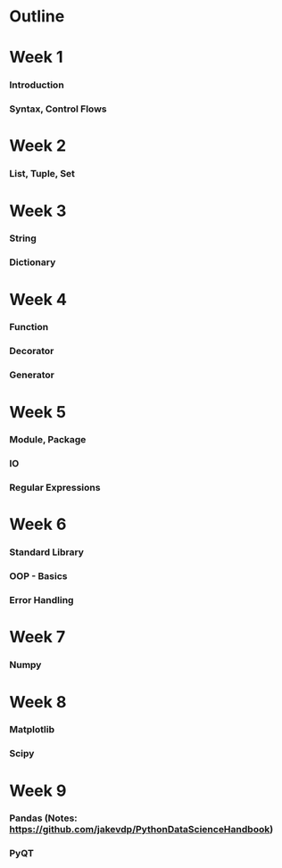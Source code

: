 # Outline

# Week 1

### Introduction
### Syntax, Control Flows

# Week 2

### List, Tuple, Set

# Week 3

### String
### Dictionary

# Week 4

### Function
### Decorator
### Generator

# Week 5

### Module, Package
### IO
### Regular Expressions

# Week 6

### Standard Library
### OOP - Basics
### Error Handling

# Week 7

### Numpy

# Week 8

### Matplotlib
### Scipy

# Week 9

### Pandas (Notes: https://github.com/jakevdp/PythonDataScienceHandbook)
### PyQT
